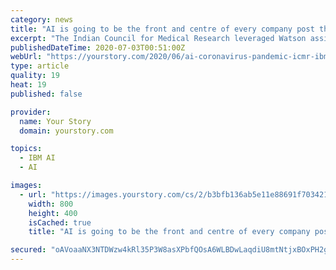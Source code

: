 ```yaml
---
category: news
title: "AI is going to be the front and centre of every company post the pandemic, says IBM India CTO Subram Natarajan"
excerpt: "The Indian Council for Medical Research leveraged Watson assistant to disseminate information in a standardised and consistent way, and in real-time during the COVID-19."
publishedDateTime: 2020-07-03T00:51:00Z
webUrl: "https://yourstory.com/2020/06/ai-coronavirus-pandemic-icmr-ibm-watson-cto-subram-natarajan"
type: article
quality: 19
heat: 19
published: false

provider:
  name: Your Story
  domain: yourstory.com

topics:
  - IBM AI
  - AI

images:
  - url: "https://images.yourstory.com/cs/2/b3bfb136ab5e11e88691f70342131e20/Image4ggo-1593516118512.jpg?fm=png&auto=format"
    width: 800
    height: 400
    isCached: true
    title: "AI is going to be the front and centre of every company post the pandemic, says IBM India CTO Subram Natarajan"

secured: "oAVoaaNX3NTDWzw4kRl35P3W8asXPbfQOsA6WLBDwLaqdiU8mtNtjxBOxPH2g1TCrGU7dCHLWRWuuEka+MlYxhwDd3e2qNRny33tz82VWNFWRNhoFnC2MRoLohcdhEMZ532B9RnSgMoFflYjAcOTSqMcLsKVqG8qTPXrVdhJHXlIYn6tvB/9QgCE+rhZ+PyLx63+nCqWkG2KVKjY0IkXNBvEEx2ni43oSBmgrRUTbyhtKoG9mqtL66BS9rLsQ2N7eUcPTWxr5fM/U+HjvlTIxaOyTxgPteEngPqzTSJ+yQgPoIo9WOr6zMYx12ZixBSaxEuI6YZO9Q/J2T8O5J78Rw==;5DIq2BgvJM6MBH66y0CMbQ=="
---
```


